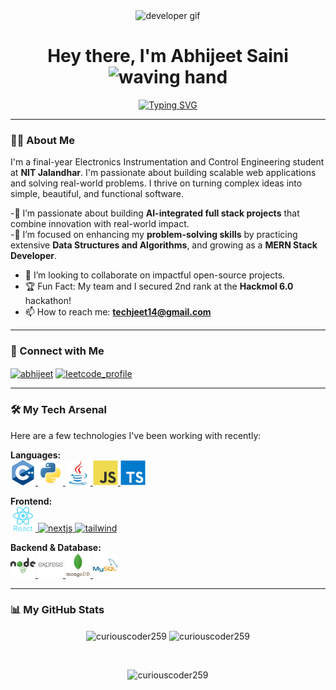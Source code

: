 <div id="header" align="center">
  <img src="https://cdn.dribbble.com/users/1162077/screenshots/3848914/programmer.gif" width="250" alt="developer gif"/>
</div>

<div id="title" align="center">
  <h1>
    Hey there, I'm Abhijeet Saini
    <img src="https://media.giphy.com/media/hvRJCLFzcasrR4ia7z/giphy.gif" width="30px" alt="waving hand"/>
  </h1>
  <a href="https://github.com/curiouscoder259" target="_blank">
    <img src="https://readme-typing-svg.herokuapp.com?font=Fira+Code&size=25&pause=1000&color=34D399&width=435&lines=Full-Stack+Developer;AI+%26+ML+Enthusiast;Always+Learning;Problem+Solver" alt="Typing SVG" />
  </a>
</div>


---

### 👨‍💻 About Me

I'm a final-year Electronics Instrumentation and Control Engineering student at **NIT Jalandhar**. I'm passionate about building scalable web applications and solving real-world problems. I thrive on turning complex ideas into simple, beautiful, and functional software.

-🔭 I’m passionate about building **AI-integrated full stack projects** that combine innovation with real-world impact.  
-🌱 I’m focused on enhancing my **problem-solving skills** by practicing extensive **Data Structures and Algorithms**, and growing as a **MERN Stack Developer**.
- 👯 I’m looking to collaborate on impactful open-source projects.
- 🏆 Fun Fact: My team and I secured 2nd rank at the **Hackmol 6.0** hackathon!
- 📫 How to reach me: **techjeet14@gmail.com**

---

### 🤝 Connect with Me

<p align="left">
  <a href="https://www.linkedin.com/in/abhijeet-saini-bb626836a/" target="blank"><img align="center" src="https://raw.githubusercontent.com/rahuldkjain/github-profile-readme-generator/master/src/images/icons/Social/linked-in-alt.svg" alt="abhijeet" height="30" width="40" /></a>
  <a href="https://leetcode.com/Profile/" target="blank"><img align="center" src="https://raw.githubusercontent.com/rahuldkjain/github-profile-readme-generator/master/src/images/icons/Social/leet-code.svg" alt="leetcode_profile" height="30" width="40" /></a>
</p>

---

### 🛠 My Tech Arsenal

Here are a few technologies I've been working with recently:

<p align="left">
  <strong>Languages:</strong><br>
  <a href="https://www.cplusplus.com/" target="_blank" rel="noreferrer"> <img src="https://raw.githubusercontent.com/devicons/devicon/master/icons/cplusplus/cplusplus-original.svg" alt="cplusplus" width="40" height="40"/> </a>
  <a href="https://www.python.org" target="_blank" rel="noreferrer"> <img src="https://raw.githubusercontent.com/devicons/devicon/master/icons/python/python-original.svg" alt="python" width="40" height="40"/> </a>
  <a href="https://www.java.com" target="_blank" rel="noreferrer"> <img src="https://raw.githubusercontent.com/devicons/devicon/master/icons/java/java-original.svg" alt="java" width="40" height="40"/> </a>
  <a href="https://developer.mozilla.org/en-US/docs/Web/JavaScript" target="_blank" rel="noreferrer"> <img src="https://raw.githubusercontent.com/devicons/devicon/master/icons/javascript/javascript-original.svg" alt="javascript" width="40" height="40"/> </a>
  <a href="https://www.typescriptlang.org/" target="_blank" rel="noreferrer"> <img src="https://raw.githubusercontent.com/devicons/devicon/master/icons/typescript/typescript-original.svg" alt="typescript" width="40" height="40"/> </a>
</p>

<p align="left">
  <strong>Frontend:</strong><br>
  <a href="https://reactjs.org/" target="_blank" rel="noreferrer"> <img src="https://raw.githubusercontent.com/devicons/devicon/master/icons/react/react-original-wordmark.svg" alt="react" width="40" height="40"/> </a>
  <a href="https://nextjs.org/" target="_blank" rel="noreferrer"> <img src="https://cdn.worldvectorlogo.com/logos/nextjs-2.svg" alt="nextjs" width="40" height="40"/> </a>
  <a href="https://tailwindcss.com/" target="_blank" rel="noreferrer"> <img src="https://www.vectorlogo.zone/logos/tailwindcss/tailwindcss-icon.svg" alt="tailwind" width="40" height="40"/> </a>
</p>

<p align="left">
  <strong>Backend & Database:</strong><br>
  <a href="https://nodejs.org" target="_blank" rel="noreferrer"> <img src="https://raw.githubusercontent.com/devicons/devicon/master/icons/nodejs/nodejs-original-wordmark.svg" alt="nodejs" width="40" height="40"/> </a>
  <a href="https://expressjs.com" target="_blank" rel="noreferrer"> <img src="https://raw.githubusercontent.com/devicons/devicon/master/icons/express/express-original-wordmark.svg" alt="express" width="40" height="40"/> </a>
  <a href="https://www.mongodb.com/" target="_blank" rel="noreferrer"> <img src="https://raw.githubusercontent.com/devicons/devicon/master/icons/mongodb/mongodb-original-wordmark.svg" alt="mongodb" width="40" height="40"/> </a>
  <a href="https://www.mysql.com/" target="_blank" rel="noreferrer"> <img src="https://raw.githubusercontent.com/devicons/devicon/master/icons/mysql/mysql-original-wordmark.svg" alt="mysql" width="40" height="40"/> </a>
</p>

---

### 📊 My GitHub Stats

<p align="center">
  <img align="center" src="https://github-readme-stats.vercel.app/api?username=curiouscoder259&show_icons=true&locale=en&theme=tokyonight" alt="curiouscoder259" />
  <img align="center" src="https://github-readme-stats.vercel.app/api/top-langs?username=curiouscoder259&layout=compact&locale=en&theme=tokyonight" alt="curiouscoder259" />
</p>

<br>

<p align="center">
  <img src="https://github-readme-streak-stats.herokuapp.com/?user=curiouscoder259&theme=tokyonight" alt="curiouscoder259" />
</p> 
